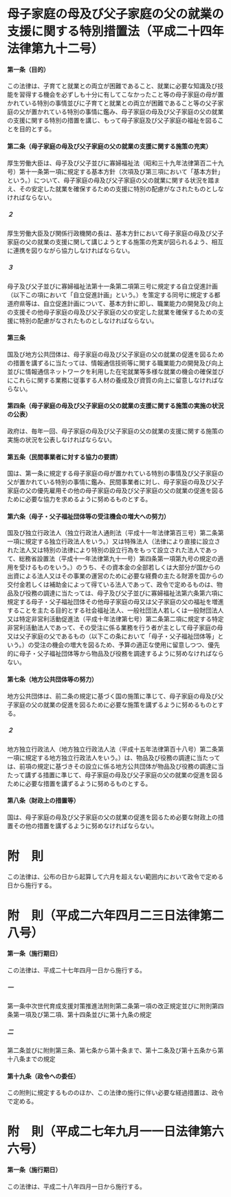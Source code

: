 # 母子家庭の母及び父子家庭の父の就業の支援に関する特別措置法（平成二十四年法律第九十二号）
#### 第一条（目的）
この法律は、子育てと就業との両立が困難であること、就業に必要な知識及び技能を習得する機会を必ずしも十分に有してこなかったこと等の母子家庭の母が置かれている特別の事情並びに子育てと就業との両立が困難であること等の父子家庭の父が置かれている特別の事情に鑑み、母子家庭の母及び父子家庭の父の就業の支援に関する特別の措置を講じ、もって母子家庭及び父子家庭の福祉を図ることを目的とする。
#### 第二条（母子家庭の母及び父子家庭の父の就業の支援に関する施策の充実）
厚生労働大臣は、母子及び父子並びに寡婦福祉法（昭和三十九年法律第百二十九号）第十一条第一項に規定する基本方針（次項及び第三項において「基本方針」という。）について、母子家庭の母及び父子家庭の父の就業に関する状況を踏まえ、その安定した就業を確保するための支援に特別の配慮がなされたものとしなければならない。
##### ２
厚生労働大臣及び関係行政機関の長は、基本方針において母子家庭の母及び父子家庭の父の就業の支援に関して講じようとする施策の充実が図られるよう、相互に連携を図りながら協力しなければならない。
##### ３
母子及び父子並びに寡婦福祉法第十一条第二項第三号に規定する自立促進計画（以下この項において「自立促進計画」という。）を策定する同号に規定する都道府県等は、自立促進計画について、基本方針に即し、職業能力の開発及び向上の支援その他母子家庭の母及び父子家庭の父の安定した就業を確保するための支援に特別の配慮がなされたものとしなければならない。
#### 第三条
国及び地方公共団体は、母子家庭の母及び父子家庭の父の就業の促進を図るための措置を講ずるに当たっては、情報通信技術等に関する職業能力の開発及び向上並びに情報通信ネットワークを利用した在宅就業等多様な就業の機会の確保並びにこれらに関する業務に従事する人材の養成及び資質の向上に留意しなければならない。
#### 第四条（母子家庭の母及び父子家庭の父の就業の支援に関する施策の実施の状況の公表）
政府は、毎年一回、母子家庭の母及び父子家庭の父の就業の支援に関する施策の実施の状況を公表しなければならない。
#### 第五条（民間事業者に対する協力の要請）
国は、第一条に規定する母子家庭の母が置かれている特別の事情及び父子家庭の父が置かれている特別の事情に鑑み、民間事業者に対し、母子家庭の母及び父子家庭の父の優先雇用その他の母子家庭の母及び父子家庭の父の就業の促進を図るために必要な協力を求めるように努めるものとする。
#### 第六条（母子・父子福祉団体等の受注機会の増大への努力）
国及び独立行政法人（独立行政法人通則法（平成十一年法律第百三号）第二条第一項に規定する独立行政法人をいう。）又は特殊法人（法律により直接に設立された法人又は特別の法律により特別の設立行為をもって設立された法人であって、総務省設置法（平成十一年法律第九十一号）第四条第一項第九号の規定の適用を受けるものをいう。）のうち、その資本金の全部若しくは大部分が国からの出資による法人又はその事業の運営のために必要な経費の主たる財源を国からの交付金若しくは補助金によって得ている法人であって、政令で定めるものは、物品及び役務の調達に当たっては、母子及び父子並びに寡婦福祉法第六条第六項に規定する母子・父子福祉団体その他母子家庭の母又は父子家庭の父の福祉を増進することを主たる目的とする社会福祉法人、一般社団法人若しくは一般財団法人又は特定非営利活動促進法（平成十年法律第七号）第二条第二項に規定する特定非営利活動法人であって、その受注に係る業務を行う者が主として母子家庭の母又は父子家庭の父であるもの（以下この条において「母子・父子福祉団体等」という。）の受注の機会の増大を図るため、予算の適正な使用に留意しつつ、優先的に母子・父子福祉団体等から物品及び役務を調達するように努めなければならない。
#### 第七条（地方公共団体等の努力）
地方公共団体は、前二条の規定に基づく国の施策に準じて、母子家庭の母及び父子家庭の父の就業の促進を図るために必要な施策を講ずるように努めるものとする。
##### ２
地方独立行政法人（地方独立行政法人法（平成十五年法律第百十八号）第二条第一項に規定する地方独立行政法人をいう。）は、物品及び役務の調達に当たっては、前項の規定に基づきその設立に係る地方公共団体が物品及び役務の調達に当たって講ずる措置に準じて、母子家庭の母及び父子家庭の父の就業の促進を図るために必要な措置を講ずるように努めるものとする。
#### 第八条（財政上の措置等）
国は、母子家庭の母及び父子家庭の父の就業の促進を図るため必要な財政上の措置その他の措置を講ずるように努めなければならない。
# 附　則
この法律は、公布の日から起算して六月を超えない範囲内において政令で定める日から施行する。
# 附　則（平成二六年四月二三日法律第二八号）
#### 第一条（施行期日）
この法律は、平成二十七年四月一日から施行する。
##### 一
第一条中次世代育成支援対策推進法附則第二条第一項の改正規定並びに附則第四条第一項及び第二項、第十四条並びに第十九条の規定
##### 二
第二条並びに附則第三条、第七条から第十条まで、第十二条及び第十五条から第十八条までの規定
#### 第十九条（政令への委任）
この附則に規定するもののほか、この法律の施行に伴い必要な経過措置は、政令で定める。
# 附　則（平成二七年九月一一日法律第六六号）
#### 第一条（施行期日）
この法律は、平成二十八年四月一日から施行する。

